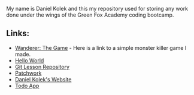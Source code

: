 My name is Daniel Kolek and this my repository used for storing any work done under the wings of the Green Fox Academy coding bootcamp.

## Links:

* [Wanderer: The Game](https://github.com/kolekd/wanderer-java) - Here is a link to a simple monster killer game I made.
* [Hello World](https://github.com/kolekd/hello-world)                            
* [Git Lesson Repository](https://github.com/kolekd/git-lesson-repository)        
* [Patchwork](https://github.com/kolekd/patchwork)                                
* [Daniel Kolek's Website](https://github.com/kolekd/http-kolekd.github.io)       
* [Todo App](https://github.com/kolekd/todo-app)                                  
